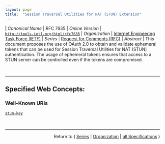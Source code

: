 ```yaml
---
layout: page
title:  "Session Traversal Utilities for NAT (STUN) Extension"
---
```


| *Canonical Name* | RFC 7635
| *Online Version* | [`http://tools.ietf.org/html/rfc7635`](http://tools.ietf.org/html/rfc7635)
| *Organization* | [Internet Engineering Task Force (IETF)](..  "List of specification series by this organization")
| *Series* | [Request for Comments (RFC)](.  "List of specifications in this series")
| *Abstract* | This document proposes the use of OAuth 2.0 to obtain and validate ephemeral tokens that can be used for Session Traversal Utilities for NAT (STUN) authentication. The usage of ephemeral tokens ensures that access to a STUN server can be controlled even if the tokens are compromised.

<br/>
<hr/>

## Specified Web Concepts:

### Well-Known URIs

[`stun-key`](/concepts/well-known-uri/stun-key "The STUN and AS servers could choose to use Representational State Transfer (REST) API over HTTPS to establish a long-term symmetric key. HTTPS MUST be used for data confidentiality, and TLS based on a client certificate MUST be used for mutual authentication. To retrieve a new long-term symmetric key, the STUN server makes an HTTP GET request to the authorization server, specifying STUN as the service to allocate the long-term symmetric keys for and specifying the name of the STUN server.")



<br/>
<hr/>

<p style="text-align: right">Return to ( <a href="./">Series</a> | <a href="../">Organization</a> | <a href="../../">all Specifications</a> )</p>